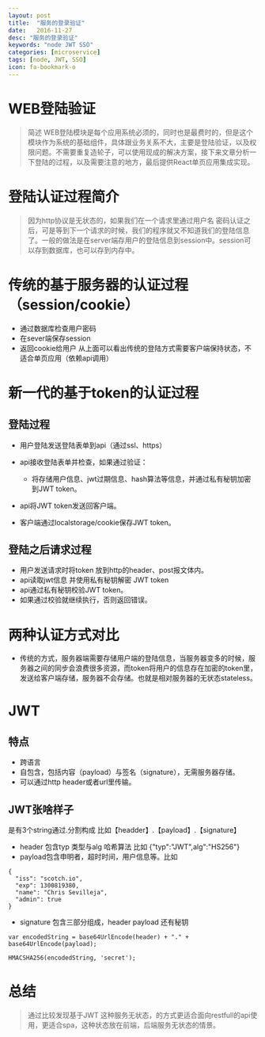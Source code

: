 ```yaml
---
layout: post
title:  "服务的登录验证"
date:   2016-11-27
desc: "服务的登录验证"
keywords: "node JWT SSO"
categories: [microservice]
tags: [node, JWT, SSO]
icon: fa-bookmark-o
---
```

WEB登陆验证
========

> 简述
WEB登陆模块是每个应用系统必须的，同时也是最费时的，但是这个模块作为系统的基础组件，具体跟业务关系不大，主要是登陆验证，以及权限问题。不需要重复造轮子，可以使用现成的解决方案，接下来文章分析一下登陆的过程，以及需要注意的地方，最后提供React单页应用集成实现。

# 登陆认证过程简介

>  因为http协议是无状态的，如果我们在一个请求里通过用户名 密码认证之后，可是等到下一个请求的时候，我们的程序就又不知道我们的登陆信息了。一般的做法是在server端存用户的登陆信息到session中。session可以存到数据库，也可以存到内存中。

# 传统的基于服务器的认证过程（session/cookie）
-  通过数据库检查用户密码
-  在sever端保存session
-  返回cookie给用户
从上面可以看出传统的登陆方式需要客户端保持状态，不适合单页应用（依赖api调用）
# 新一代的基于token的认证过程
## 登陆过程
- 用户登陆发送登陆表单到api（通过ssl、https）
- api接收登陆表单并检查，如果通过验证：
	- 将存储用户信息、jwt过期信息、hash算法等信息，并通过私有秘钥加密到JWT token。

- api将JWT token发送回客户端。
- 客户端通过localstorage/cookie保存JWT token。

## 登陆之后请求过程

-  用户发送请求时将token 放到http的header、post报文体内。
-  api读取jwt信息 并使用私有秘钥解密 JWT token
-  api通过私有秘钥校验JWT token。
-  如果通过校验就继续执行，否则返回错误。
# 两种认证方式对比
-  传统的方式，服务器端需要存储用户端的登陆信息，当服务器变多的时候，服务器之间的同步会浪费很多资源，而token将用户的信息存在加密的token里，发送给客户端存储，服务器不会存储。也就是相对服务器的无状态stateless。
# JWT
## 特点
-  跨语言
-  自包含，包括内容（payload）与签名（signature），无需服务器存储。
-  可以通过http header或者url里传输。
## JWT张啥样子
是有3个string通过.分割构成
比如【headder】.【payload】.【signature】

- header 包含typ 类型与alg 哈希算法 比如 {"typ":"JWT",alg":"HS256"}
- payload包含申明者，超时时间，用户信息等。比如

```
{
  "iss": "scotch.io",
  "exp": 1300819380,
  "name": "Chris Sevilleja",
  "admin": true
}
```
- signature 包含三部分组成，header payload 还有秘钥

```
var encodedString = base64UrlEncode(header) + "." + base64UrlEncode(payload);

HMACSHA256(encodedString, 'secret');
```

# 总结
> 通过比较发现基于JWT 这种服务无状态，的方式更适合面向restfull的api使用，更适合spa，这种状态放在前端，后端服务无状态的情景。

